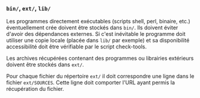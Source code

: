 ### `bin/`, `ext/`, `lib/`

Les programmes directement exécutables (scripts shell, perl, binaire, etc.) éventuellement crée doivent être stockés dans `bin/`. Ils doivent éviter d'avoir des dépendances externes. Si c'est inévitable le programme doit utiliser une copie locale (placée dans `lib/` par exemple) et sa disponibilité accessibilité doit être vérifiable par le script check-tools.

Les archives récupérées contenant des programmes ou librairies extérieurs doivent être stockés dans `ext/`.

Pour chaque fichier du répertoire `ext/` il doit correspondre une ligne dans le fichier `ext/SOURCES`. Cette ligne doit comporter l'URL ayant permis la récupération du fichier.